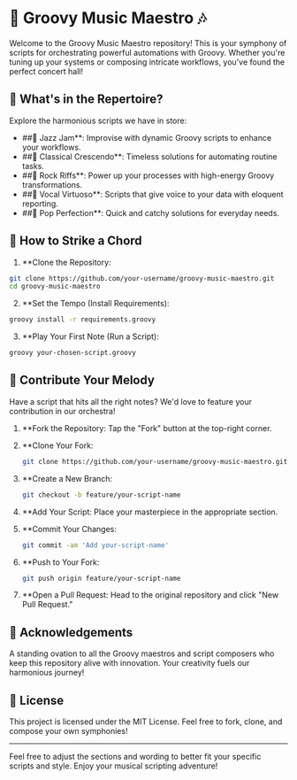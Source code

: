 # 🎵 Groovy Music Maestro 🎶

Welcome to the Groovy Music Maestro repository! This is your symphony of scripts for orchestrating powerful automations with Groovy. Whether you're tuning up your systems or composing intricate workflows, you've found the perfect concert hall!

## 🎼 What's in the Repertoire?

Explore the harmonious scripts we have in store:

- ##🎷 Jazz Jam**: Improvise with dynamic Groovy scripts to enhance your workflows.
- ##🎻 Classical Crescendo**: Timeless solutions for automating routine tasks.
- ##🎸 Rock Riffs**: Power up your processes with high-energy Groovy transformations.
- ##🎤 Vocal Virtuoso**: Scripts that give voice to your data with eloquent reporting.
- ##🎹 Pop Perfection**: Quick and catchy solutions for everyday needs.

## 🚀 How to Strike a Chord

1. **Clone the Repository:

```bash
git clone https://github.com/your-username/groovy-music-maestro.git
cd groovy-music-maestro
```

2. **Set the Tempo (Install Requirements):

```bash
groovy install -r requirements.groovy
```

3. **Play Your First Note (Run a Script):

```bash
groovy your-chosen-script.groovy
```

## 🎷 Contribute Your Melody

Have a script that hits all the right notes? We'd love to feature your contribution in our orchestra!

1. **Fork the Repository: Tap the "Fork" button at the top-right corner.
2. **Clone Your Fork:

   ```bash
   git clone https://github.com/your-username/groovy-music-maestro.git
   ```

3. **Create a New Branch:

   ```bash
   git checkout -b feature/your-script-name
   ```

4. **Add Your Script: Place your masterpiece in the appropriate section.

5. **Commit Your Changes:

   ```bash
   git commit -am 'Add your-script-name'
   ```

6. **Push to Your Fork:

   ```bash
   git push origin feature/your-script-name
   ```

7. **Open a Pull Request: Head to the original repository and click "New Pull Request."

## 🎩 Acknowledgements

A standing ovation to all the Groovy maestros and script composers who keep this repository alive with innovation. Your creativity fuels our harmonious journey!

## 📜 License

This project is licensed under the MIT License. Feel free to fork, clone, and compose your own symphonies!

---

Feel free to adjust the sections and wording to better fit your specific scripts and style. Enjoy your musical scripting adventure!
